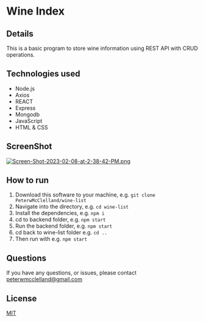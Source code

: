 
# Wine Index

## Details

This is a basic program to store wine information using REST API with CRUD operations.

## Technologies used

- Node.js
- Axios 
- REACT
- Express
- Mongodb
- JavaScript
- HTML & CSS

## ScreenShot

[![Screen-Shot-2023-02-08-at-2-38-42-PM.png](https://i.postimg.cc/rFZcckWK/Screen-Shot-2023-02-08-at-2-38-42-PM.png)](https://postimg.cc/TpbBqBt6)


## How to run 

1. Download this software to your machine, e.g. `git clone PeterwMcClelland/wine-list`
2. Navigate into the directory, e.g. `cd wine-list`
3. Install the dependencies, e.g. `npm i`
4. cd to backend folder, e.g. `npm start`
4. Run the backend folder, e.g. `npm start`
6. cd back to wine-list folder e.g. `cd ..`
5. Then run with e.g. `npm start`

## Questions

If you have any questions, or issues, please contact peterwmcclelland@gmail.com

## License 
[MIT](/LICENSE)